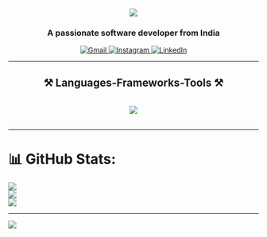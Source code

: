 
<h1 align="center">
    <img src="https://readme-typing-svg.herokuapp.com/?font=Righteous&size=35&center=true&vCenter=true&width=500&height=70&duration=4000&lines=Hare+Krishna!+👏;+I'm+Bhavesh+Patil!;" />
</h1>
<h3 align="center">A passionate software developer from India</h3>

<div class="socials" align="center">
    <a href="mailto:patilbhavesh0088@gmail.com" class="social-badge">
      <img src="https://img.shields.io/badge/Gmail-%23D14836.svg?logo=Gmail&logoColor=white" alt="Gmail">
    </a>
    <a href="https://instagram.com/i.g.bhavesh" class="social-badge">
      <img src="https://img.shields.io/badge/Instagram-%23E4405F.svg?logo=Instagram&logoColor=white" alt="Instagram">
    </a>
    <a href="https://linkedin.com/in/imBhaveshPatil" class="social-badge">
      <img src="https://img.shields.io/badge/LinkedIn-%230077B5.svg?logo=linkedin&logoColor=white" alt="LinkedIn">
    </a>
  </div>

<hr/>
 
<h2 align="center">⚒️ Languages-Frameworks-Tools ⚒️</h2>
<br/>
<div align="center">
    <img src="https://skillicons.dev/icons?i=visualstudio,dotnet,vscode,cs,mysql,github,git,postman" />
</div>

<br/>
<hr/>

# 📊 GitHub Stats:
![](https://github-readme-stats.vercel.app/api?username=imBhaveshPatil&theme=nightowl&hide_border=false&include_all_commits=false&count_private=false)<br/>
![](https://github-readme-streak-stats.herokuapp.com/?user=imBhaveshPatil&theme=nightowl&hide_border=false)<br/>
![](https://github-readme-stats.vercel.app/api/top-langs/?username=imBhaveshPatil&theme=nightowl&hide_border=false&include_all_commits=false&count_private=false&layout=compact)

---
![](https://komarev.com/ghpvc/?username=imBhaveshPatil&label=PROFILE+VIEWS&color=orange&abbreviated=true&style=for-the-badge)
